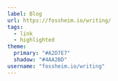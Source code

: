 ```yaml
---
label: Blog
url: https://fossheim.io/writing/
tags: 
  - link
  - highlighted
theme:
  primary: "#A2D7E7"
  shadow: "#4AA2BD"
username: "fossheim.io/writing"
---
```

